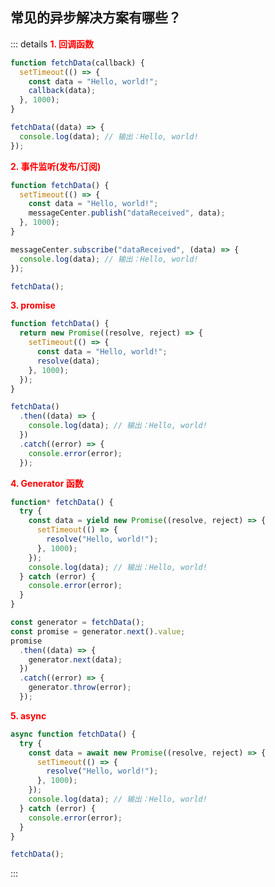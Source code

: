 ## 常见的异步解决方案有哪些？

::: details
**<font color="red">1. 回调函数</font>**

```js
function fetchData(callback) {
  setTimeout(() => {
    const data = "Hello, world!";
    callback(data);
  }, 1000);
}

fetchData((data) => {
  console.log(data); // 输出：Hello, world!
});
```

**<font color="red">2. 事件监听(发布/订阅)</font>**

```js
function fetchData() {
  setTimeout(() => {
    const data = "Hello, world!";
    messageCenter.publish("dataReceived", data);
  }, 1000);
}

messageCenter.subscribe("dataReceived", (data) => {
  console.log(data); // 输出：Hello, world!
});

fetchData();
```

**<font color="red">3. promise</font>**

```js
function fetchData() {
  return new Promise((resolve, reject) => {
    setTimeout(() => {
      const data = "Hello, world!";
      resolve(data);
    }, 1000);
  });
}

fetchData()
  .then((data) => {
    console.log(data); // 输出：Hello, world!
  })
  .catch((error) => {
    console.error(error);
  });
```

**<font color="red">4. Generator 函数</font>**

```js
function* fetchData() {
  try {
    const data = yield new Promise((resolve, reject) => {
      setTimeout(() => {
        resolve("Hello, world!");
      }, 1000);
    });
    console.log(data); // 输出：Hello, world!
  } catch (error) {
    console.error(error);
  }
}

const generator = fetchData();
const promise = generator.next().value;
promise
  .then((data) => {
    generator.next(data);
  })
  .catch((error) => {
    generator.throw(error);
  });
```

**<font color="red">5. async</font>**

```js
async function fetchData() {
  try {
    const data = await new Promise((resolve, reject) => {
      setTimeout(() => {
        resolve("Hello, world!");
      }, 1000);
    });
    console.log(data); // 输出：Hello, world!
  } catch (error) {
    console.error(error);
  }
}

fetchData();
```

:::

<style>
  /* 这里是 details 块的样式重写  不要切换黑暗模式 */
  /* .custom-block {
    padding: 0 !important;
    font-size: 16px;
  } */
  .custom-block.details {
    background-color: #fff !important;
    padding: 0 !important;
    font-size: 16px;
  }
  .custom-block.details summary {
    color: #3451b2 !important;
  }
</style>
